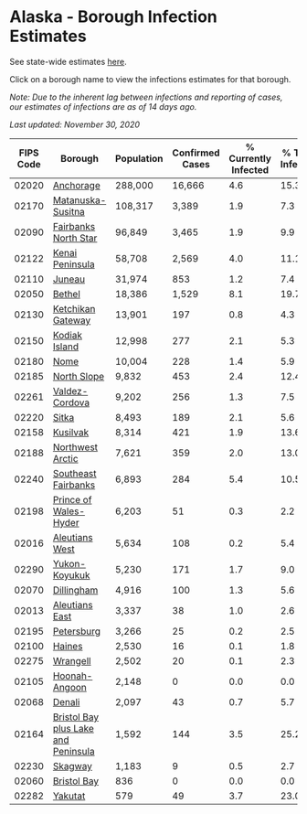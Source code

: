 # Alaska - Borough Infection Estimates

See state-wide estimates [here](/infections/us-ak).

Click on a borough name to view the infections estimates for that borough.

*Note: Due to the inherent lag between infections and reporting of cases, our estimates of infections are as of 14 days ago.*

*Last updated: November 30, 2020*

|   FIPS Code |                                                                    Borough |   Population |   Confirmed Cases |   % Currently Infected |   % Total Infected |
|-------------|----------------------------------------------------------------------------|--------------|-------------------|------------------------|--------------------|
|       02020 |                                                     [Anchorage](anchorage) |      288,000 |            16,666 |                    4.6 |               15.3 |
|       02170 |                                     [Matanuska-Susitna](matanuska-susitna) |      108,317 |             3,389 |                    1.9 |                7.3 |
|       02090 |                               [Fairbanks North Star](fairbanks-north-star) |       96,849 |             3,465 |                    1.9 |                9.9 |
|       02122 |                                         [Kenai Peninsula](kenai-peninsula) |       58,708 |             2,569 |                    4.0 |               11.1 |
|       02110 |                                                           [Juneau](juneau) |       31,974 |               853 |                    1.2 |                7.4 |
|       02050 |                                                           [Bethel](bethel) |       18,386 |             1,529 |                    8.1 |               19.7 |
|       02130 |                                     [Ketchikan Gateway](ketchikan-gateway) |       13,901 |               197 |                    0.8 |                4.3 |
|       02150 |                                             [Kodiak Island](kodiak-island) |       12,998 |               277 |                    2.1 |                5.3 |
|       02180 |                                                               [Nome](nome) |       10,004 |               228 |                    1.4 |                5.9 |
|       02185 |                                                 [North Slope](north-slope) |        9,832 |               453 |                    2.4 |               12.4 |
|       02261 |                                           [Valdez-Cordova](valdez-cordova) |        9,202 |               256 |                    1.3 |                7.5 |
|       02220 |                                                             [Sitka](sitka) |        8,493 |               189 |                    2.1 |                5.6 |
|       02158 |                                                       [Kusilvak](kusilvak) |        8,314 |               421 |                    1.9 |               13.6 |
|       02188 |                                       [Northwest Arctic](northwest-arctic) |        7,621 |               359 |                    2.0 |               13.0 |
|       02240 |                                 [Southeast Fairbanks](southeast-fairbanks) |        6,893 |               284 |                    5.4 |               10.5 |
|       02198 |                             [Prince of Wales-Hyder](prince-of-wales-hyder) |        6,203 |                51 |                    0.3 |                2.2 |
|       02016 |                                           [Aleutians West](aleutians-west) |        5,634 |               108 |                    0.2 |                5.4 |
|       02290 |                                             [Yukon-Koyukuk](yukon-koyukuk) |        5,230 |               171 |                    1.7 |                9.0 |
|       02070 |                                                   [Dillingham](dillingham) |        4,916 |               100 |                    1.3 |                5.6 |
|       02013 |                                           [Aleutians East](aleutians-east) |        3,337 |                38 |                    1.0 |                2.6 |
|       02195 |                                                   [Petersburg](petersburg) |        3,266 |                25 |                    0.2 |                2.5 |
|       02100 |                                                           [Haines](haines) |        2,530 |                16 |                    0.1 |                1.8 |
|       02275 |                                                       [Wrangell](wrangell) |        2,502 |                20 |                    0.1 |                2.3 |
|       02105 |                                             [Hoonah-Angoon](hoonah-angoon) |        2,148 |                 0 |                    0.0 |                0.0 |
|       02068 |                                                           [Denali](denali) |        2,097 |                43 |                    0.7 |                5.7 |
|       02164 | [Bristol Bay plus Lake and Peninsula](bristol-bay-plus-lake-and-peninsula) |        1,592 |               144 |                    3.5 |               25.2 |
|       02230 |                                                         [Skagway](skagway) |        1,183 |                 9 |                    0.5 |                2.7 |
|       02060 |                                                 [Bristol Bay](bristol-bay) |          836 |                 0 |                    0.0 |                0.0 |
|       02282 |                                                         [Yakutat](yakutat) |          579 |                49 |                    3.7 |               23.0 |